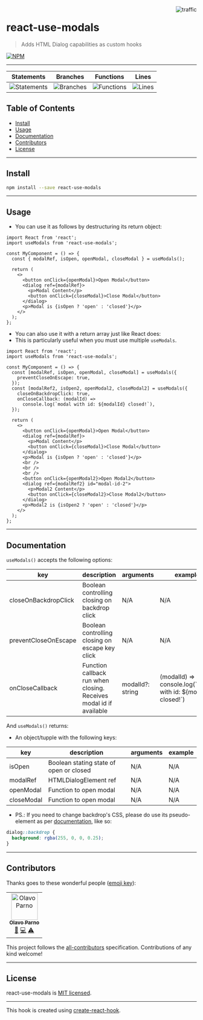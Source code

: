 <img align="right" alt="traffic" src="https://pv-badge.herokuapp.com/total.svg?repo_id=olavoparno-react-use-modals"/>

# react-use-modals

> Adds HTML Dialog capabilities as custom hooks

[![NPM](https://img.shields.io/npm/v/react-use-modals.svg)](https://www.npmjs.com/package/react-use-modals)

---

| Statements                                                                               | Branches                                                                             | Functions                                                                              | Lines                                                                          |
| ---------------------------------------------------------------------------------------- | ------------------------------------------------------------------------------------ | -------------------------------------------------------------------------------------- | ------------------------------------------------------------------------------ |
| ![Statements](https://img.shields.io/badge/statements-50%25-red.svg?style=flat) | ![Branches](https://img.shields.io/badge/branches-28.57%25-red.svg?style=flat) | ![Functions](https://img.shields.io/badge/functions-55.55%25-red.svg?style=flat) | ![Lines](https://img.shields.io/badge/lines-50%25-red.svg?style=flat) |

## Table of Contents

- [Install](#install)
- [Usage](#usage)
- [Documentation](#documentation)
- [Contributors](#contributors)
- [License](#license)

---

## Install

```bash
npm install --save react-use-modals
```

---

## Usage

- You can use it as follows by destructuring its return object:

```tsx
import React from 'react';
import useModals from 'react-use-modals';

const MyComponent = () => {
  const { modalRef, isOpen, openModal, closeModal } = useModals();

  return (
    <>
      <button onClick={openModal}>Open Modal</button>
      <dialog ref={modalRef}>
        <p>Modal Content</p>
        <button onClick={closeModal}>Close Modal</button>
      </dialog>
      <p>Modal is {isOpen ? 'open' : 'closed'}</p>
    </>
  );
};
```

- You can also use it with a return array just like React does:
- This is particularly useful when you must use multiple `useModals`.

```tsx
import React from 'react';
import useModals from 'react-use-modals';

const MyComponent = () => {
  const [modalRef, isOpen, openModal, closeModal] = useModals({
    preventCloseOnEscape: true,
  });
  const [modalRef2, isOpen2, openModal2, closeModal2] = useModals({
    closeOnBackdropClick: true,
    onCloseCallback: (modalId) =>
      console.log(`modal with id: ${modalId} closed!`),
  });

  return (
    <>
      <button onClick={openModal}>Open Modal</button>
      <dialog ref={modalRef}>
        <p>Modal Content</p>
        <button onClick={closeModal}>Close Modal</button>
      </dialog>
      <p>Modal is {isOpen ? 'open' : 'closed'}</p>
      <br />
      <br />
      <br />
      <button onClick={openModal2}>Open Modal2</button>
      <dialog ref={modalRef2} id="modal-id-2">
        <p>Modal2 Content</p>
        <button onClick={closeModal2}>Close Modal2</button>
      </dialog>
      <p>Modal2 is {isOpen2 ? 'open' : 'closed'}</p>
    </>
  );
};
```

---

## Documentation

`useModals()` accepts the following options:

| key                  | description                                                        | arguments        | example                                                         |
| -------------------- | ------------------------------------------------------------------ | ---------------- | --------------------------------------------------------------- |
| closeOnBackdropClick | Boolean controlling closing on backdrop click                      | N/A              | N/A                                                             |
| preventCloseOnEscape | Boolean controlling closing on escape key click                    | N/A              | N/A                                                             |
| onCloseCallback      | Function callback run when closing. Receives modal id if available | modalId?: string | (modalId) => console.log(\`modal with id: ${modalId} closed!\`) |

And `useModals()` returns:

- An object/tupple with the following keys:

| key        | description                             | arguments | example |
| ---------- | --------------------------------------- | --------- | ------- |
| isOpen     | Boolean stating state of open or closed | N/A       | N/A     |
| modalRef   | HTMLDialogElement ref                   | N/A       | N/A     |
| openModal  | Function to open modal                  | N/A       | N/A     |
| closeModal | Function to open modal                  | N/A       | N/A     |

- PS.: If you need to change backdrop's CSS, please do use its pseudo-element as per [documentation](https://developer.mozilla.org/en-US/docs/Web/CSS/::backdrop), like so:

```css
dialog::backdrop {
  background: rgba(255, 0, 0, 0.25);
}
```

---

## Contributors

Thanks goes to these wonderful people ([emoji key](https://allcontributors.org/docs/en/emoji-key)):

<!-- ALL-CONTRIBUTORS-LIST:START - Do not remove or modify this section -->
<!-- prettier-ignore-start -->
<!-- markdownlint-disable -->
<table>
  <tbody>
    <tr>
      <td align="center"><a href="https://olavoparno.github.io"><img src="https://avatars1.githubusercontent.com/u/7513162?v=4?s=70" width="70px;" alt="Olavo Parno"/><br /><sub><b>Olavo Parno</b></sub></a><br /><a href="#ideas-olavoparno" title="Ideas, Planning, & Feedback">🤔</a> <a href="https://github.com/the-bugging/react-use-modals/commits?author=olavoparno" title="Code">💻</a> <a href="https://github.com/the-bugging/react-use-modals/commits?author=olavoparno" title="Tests">⚠️</a></td>
    </tr>
  </tbody>
</table>

<!-- markdownlint-restore -->
<!-- prettier-ignore-end -->

<!-- ALL-CONTRIBUTORS-LIST:END -->

This project follows the [all-contributors](https://github.com/all-contributors/all-contributors) specification. Contributions of any kind welcome!

---

## License

react-use-modals is [MIT licensed](./LICENSE).

---

This hook is created using [create-react-hook](https://github.com/hermanya/create-react-hook).
